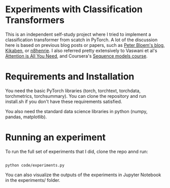 # Experiments with Classification Transformers

This is an independent self-study project where I tried to implement a classification transformer from scatch in PyTorch. A lot of the discussion here is based on previous blog posts or papers, such as [Peter Bloem's blog](http://peterbloem.nl/blog/transformers), [Kikaben](https://kikaben.com/transformers-training-details/), or [n8henrie](https://n8henrie.com/2021/08/writing-a-transformer-classifier-in-pytorch/). I also referred pretty extensively to Vaswani et al's [Attention is All You Need](https://arxiv.org/abs/1706.03762), and Coursera's [Sequence models course](https://www.coursera.org/learn/nlp-sequence-models). 

# Requirements and Installation

You need the basic PyTorch libraries (torch, torchtext, torchdata, torchmetrics, torchsummary). You can clone the repository and run install.sh if you don't have these requirements satisfied.

You also need the standard data science libraries in python (numpy, pandas, matplotlib).

# Running an experiment

To run the full set of experiments that I did, clone the repo annd run:

```

python code/experiments.py

```

You can also visualize the outputs of the experiments in Jupyter Notebook in the experiments/ folder. 
